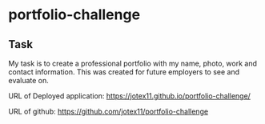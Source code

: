 # portfolio-challenge

## Task
My task is to create a professional portfolio with my name, photo, work and contact information. This was created for future employers to see and evaluate on. 

URL of Deployed application: https://jotex11.github.io/portfolio-challenge/

URL of github: https://github.com/jotex11/portfolio-challenge 
